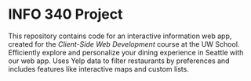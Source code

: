 # INFO 340 Project

This repository contains code for an interactive information web app, created for the _Client-Side Web Development_ course at the UW School.
Efficiently explore and personalize your dining experience in Seattle with our web app. Uses Yelp data to filter restaurants by preferences and includes features like interactive maps and custom lists.

